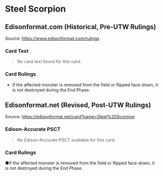 # Steel Scorpion

## Edisonformat.com (Historical, Pre-UTW Rulings)

Source: https://www.edisonformat.com/rulings

### Card Text

> No card text found for this card.

### Card Rulings

*   If the affected monster is removed from the field or flipped face-down, it is not destroyed during the End Phase.

## Edisonformat.net (Revised, Post-UTW Rulings)

Source: https://edisonformat.net/card?name=Steel%20Scorpion

### Edison-Accurate PSCT

> No Edison-Accurate PSCT available for this card.

### Card Rulings

●If the affected monster is removed from the field or flipped face-down, it is not destroyed during the End Phase.
            